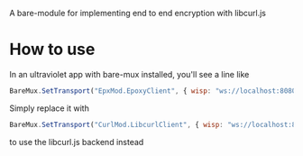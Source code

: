 A bare-module for implementing end to end encryption with libcurl.js

# How to use
In an ultraviolet app with bare-mux installed, you'll see a line like
```js
BareMux.SetTransport("EpxMod.EpoxyClient", { wisp: "ws://localhost:8080/wisp" });
```
Simply replace it with
```js
BareMux.SetTransport("CurlMod.LibcurlClient", { wisp: "ws://localhost:8080/wisp" });
```

to use the libcurl.js backend instead
